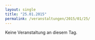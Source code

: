 ```yaml
---
layout: single
title: "25.01.2015"
permalink: /veranstaltungen/2015/01/25/
---
```


Keine Veranstaltung an diesem Tag.

